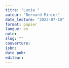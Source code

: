 ```yaml
---
titre: "Lucia "
auteur: "Bernard Minier"
date_lecture: "2022-07-10"
format: papier
langue: en
note:
slug: ""
couverture: 
isbn: 
date_pub: 
editeur: 
---
```

